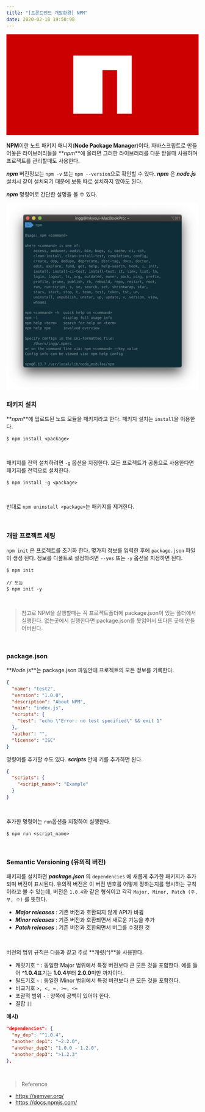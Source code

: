 ```yaml
---
title: "[프론트엔드 개발환경] NPM"
date: 2020-02-18 19:50:98
---
```


![npm](./npm.png)

**NPM**이란 노드 패키지 매니저(**Node Package Manager**)이다.
자바스크립트로 만들어놓은 라이브러리들을 **_npm_**에 올리면 그러한 라이브러리를 다운 받을때 사용하며 프로젝트를 관리할때도 사용한다.

**_npm_** 버전정보는 `npm -v` 또는 `npm --version`으로 확인할 수 있다.
**_npm_** 은 **_node.js_** 설치시 같이 설치되기 때문에 보통 따로 설치하지 않아도 된다.

**_npm_** 명령어로 간단한 설명을 볼 수 있다.

![npm2](./npm2.png)

### 패키지 설치

**_npm_**에 업로드된 노드 모듈을 패키지라고 한다. 패키지 설치는 `install`을 이용한다.

```
$ npm install <package>
```

<br>

패키지를 전역 설치하려면 `-g` 옵션을 지정한다. 모든 프로젝트가 공통으로 사용한다면 패키지를 전역으로 설치한다.

```
$ npm install -g <package>
```

<br>

반대로 `npm uninstall <package>`는 패키지를 제거한다.

<br>

### 개발 프로젝트 세팅

`npm init` 은 프로젝트를 초기화 한다. 몇가지 정보를 입력한 후에 `package.json` 파일이 생성 된다.
정보를 디폴트로 설정하려면 `--yes` 또는 `-y` 옵션을 지정하면 된다.

```
$ npm init

// 또는
$ npm init -y
```

<br>

> 참고로 NPM을 실행할때는 꼭 프로젝트폴더에 package.json이 있는 폴더에서 실행한다. 없는곳에서 실행한다면 package.json를 못읽어서 또다른 곳에 만들어버린다.

<br>

### package.json

**_Node.js_**는 package.json 파일안에 프로젝트의 모든 정보를 기록한다.

```package.json
{
  "name": "test2",
  "version": "1.0.0",
  "description": "About NPM",
  "main": "index.js",
  "scripts": {
    "test": "echo \"Error: no test specified\" && exit 1"
  },
  "author": "",
  "license": "ISC"
}
```

명령어를 추가할 수도 있다. **_scripts_** 안에 키를 추가하면 된다.

```package.json
{
  "scripts": {
    "<script_name>": "Example"
  }
}
```

<br>

추가한 명령어는 `run`옵션을 지정하여 실행한다.

```
$ npm run <script_name>
```

<br>

### Semantic Versioning (유의적 버전)

패키지를 설치하면 **_package.json_** 의 `dependencies` 에 새롭게 추가한 패키지가 추가되며 버전이 표시된다. 유의적 버전은 이 버전 번호를 어떻게 정하는지를 명시하는 규칙이라고 볼 수 있는데, 버전은 `1.0.4`와 같은 형식이고 각각 `Major, Minor, Patch (주, 부, 수)` 를 뜻한다.

- **_Major releases_** : 기존 버전과 호환되지 않게 API가 바뀜
- **_Minor releases_** : 기존 버전과 호환되면서 새로운 기능을 추가
- **_Patch releases_** : 기존 버전과 호환되면서 버그를 수정한 것

<br>

버전의 범위 규칙은 다음과 같고 주로 **캐럿(^)**을 사용한다.

- 캐럿기호 `^` : 동일한 Major 범위에서 특정 버전보다 큰 모든 것을 포함한다. 예를 들어 **^1.0.4**표기는 **1.0.4**부터 **2.0.0**미만 까지이다.
- 틸드기호 `~` : 동일한 Minor 범위에서 특정 버전보다 큰 모든 것을 포함한다.
- 비교기호 `>, <, =, >=, <=`
- 포괄적 범위 `-` : 양쪽에 공백이 있어야 한다.
- 결합 `||`

**예시)**

```package.json
"dependencies": {
  "my_dep": "^1.0.4",
  "another_dep1": "~2.2.0",
  "another_dep2": "1.0.0 - 1.2.0",
  "another_dep3": ">1.2.3"
},
```

<br>

> Reference

- https://semver.org/
- https://docs.npmjs.com/
